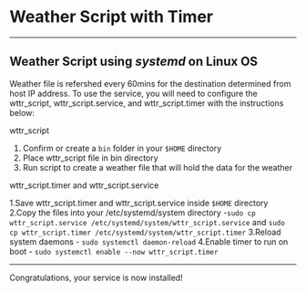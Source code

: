 # Weather Script with Timer
---

## Weather Script using *systemd* on Linux OS

Weather file is refershed every 60mins for the destination determined from host IP address. To use the service, you will need to configure the wttr_script, wttr_script.service, and wttr_script.timer with the instructions below:

wttr_script
1. Confirm or create a `bin` folder in your `$HOME` directory 
2. Place wttr_script file in bin directory
3. Run script to create a weather file that will hold the data for the weather

wttr_script.timer and wttr_script.service

1.Save wttr_script.timer and wttr_script.service inside `$HOME` directory 
2.Copy the files into your /etc/systemd/system directory -`sudo cp wttr_script.service /etc/systemd/system/wttr_script.service` and `sudo cp wttr_script.timer /etc/systemd/system/wttr_script.timer`
3.Reload system daemons - `sudo systemctl daemon-reload`
4.Enable timer to run on boot - `sudo systemctl enable --now wttr_script.timer`

---
Congratulations, your service is now installed!
